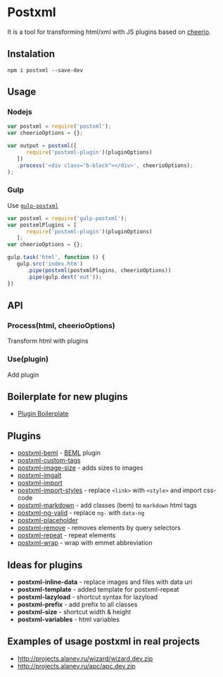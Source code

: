 # Postxml

It is a tool for transforming html/xml with JS plugins based on [cheerio](http://cheeriojs.github.io/cheerio/).

## Instalation

`npm i postxml --save-dev`

## Usage

### Nodejs
```js
var postxml = require('postxml');
var cheerioOptions = {};

var output = postxml([
      require('postxml-plugin')(pluginOptions)
   ])
   .process('<div class="b-block"></div>', cheerioOptions);
);
```

### Gulp
Use [`gulp-postxml`](https://github.com/postxml/gulp-postxml)
```js
var postxml = require('gulp-postxml');
var postxmlPlugins = [
      require('postxml-plugin')(pluginOptions)
   ];
var cheerioOptions = {};

gulp.task('html', function () {
   gulp.src('index.htm')
      .pipe(postxml(postxmlPlugins, cheerioOptions))
      .pipe(gulp.dest('out'));
})
```

## API

### Process(html, cheerioOptions)
Transform html with plugins

### Use(plugin)
Add plugin

## Boilerplate for new plugins
* [Plugin Boilerplate](https://github.com/postxml/postxml-plugin-boilerplate)

## Plugins
* [postxml-beml](https://github.com/postxml/postxml-beml) - [BEML](https://github.com/zenwalker/node-beml) plugin
* [postxml-custom-tags](https://github.com/postxml/postxml-custom-tags)
* [postxml-image-size](https://github.com/postxml/postxml-image-size) - adds sizes to images
* [postxml-imgalt](https://github.com/postxml/postxml-imgalt)
* [postxml-import](https://github.com/postxml/postxml-import)
* [postxml-import-styles](https://github.com/postxml/postxml-import-styles) - replace `<link>` with `<style>` and import css-code
* [postxml-markdown](https://github.com/postxml/postxml-markdown) - add classes (bem) to `markdown` html tags
* [postxml-ng-valid](https://github.com/postxml/postxml-ng-valid) - replace `ng-` with `data-ng`
* [postxml-placeholder](https://github.com/postxml/postxml-placeholder)
* [postxml-remove](https://github.com/postxml/postxml-remove) - removes elements by query selectors
* [postxml-repeat](https://github.com/postxml/postxml-remove) - repeat elements
* [postxml-wrap](https://github.com/postxml/postxml-wrap) - wrap with emmet abbreviation


## Ideas for plugins
* **postxml-inline-data** - replace images and files with data uri
* **postxml-template** - added template for postxml-repeat
* **postxml-lazyload** - shortcut syntax for lazyload
* **postxml-prefix** - add prefix to all classes
* **postxml-size** - shortcut width & height
* **postxml-variables** - html variables

## Examples of usage postxml in real projects
* http://projects.alanev.ru/wizard/wizard.dev.zip
* http://projects.alanev.ru/apc/apc.dev.zip